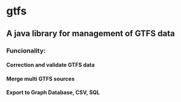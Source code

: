 # gtfs

## A java library for management of GTFS data

### Funcionality:
#### Correction and validate GTFS data
#### Merge multi GTFS sources
#### Export to Graph Database, CSV, SQL